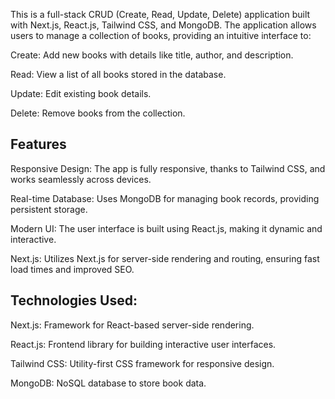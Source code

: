 This is a full-stack CRUD (Create, Read, Update, Delete) application built with Next.js, React.js, Tailwind CSS, and MongoDB. The application allows users to manage a collection of books, providing an intuitive interface to:

Create: Add new books with details like title, author, and description.

Read: View a list of all books stored in the database.

Update: Edit existing book details.

Delete: Remove books from the collection.

## Features
Responsive Design: The app is fully responsive, thanks to Tailwind CSS, and works seamlessly across devices.

Real-time Database: Uses MongoDB for managing book records, providing persistent storage.

Modern UI: The user interface is built using React.js, making it dynamic and interactive.

Next.js: Utilizes Next.js for server-side rendering and routing, ensuring fast load times and improved SEO.

## Technologies Used:
Next.js: Framework for React-based server-side rendering.

React.js: Frontend library for building interactive user interfaces.

Tailwind CSS: Utility-first CSS framework for responsive design.

MongoDB: NoSQL database to store book data.

